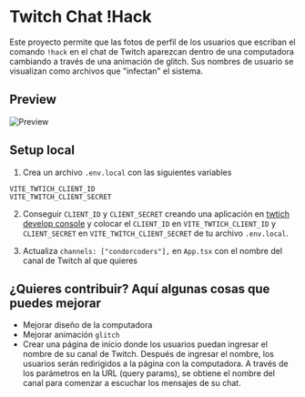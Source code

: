 # Twitch Chat !Hack

Este proyecto permite que las fotos de perfil de los usuarios que escriban el comando `!hack` en el chat de Twitch aparezcan dentro de una computadora cambiando a través de una animación de glitch. Sus nombres de usuario se visualizan como archivos que "infectan" el sistema.

## Preview

![Preview](./src/assets/preview.gif)

## Setup local

1. Crea un archivo `.env.local` con las siguientes variables

```
VITE_TWTICH_CLIENT_ID
VITE_TWITCH_CLIENT_SECRET
```

2. Conseguir `CLIENT_ID` y `CLIENT_SECRET` creando una aplicación en [twtich develop console](https://dev.twitch.tv/console) y colocar el `CLIENT_ID` en `VITE_TWTICH_CLIENT_ID` y `CLIENT_SECRET` en `VITE_TWITCH_CLIENT_SECRET` de tu archivo `.env.local`.

3. Actualiza `channels: ["condorcoders"],` en `App.tsx` con el nombre del canal de Twitch al que quieres

## ¿Quieres contribuir? Aquí algunas cosas que puedes mejorar

- Mejorar diseño de la computadora
- Mejorar animación `glitch`
- Crear una página de inicio donde los usuarios puedan ingresar el nombre de su canal de Twitch. Después de ingresar el nombre, los usuarios serán redirigidos a la página con la computadora. A través de los parámetros en la URL (query params), se obtiene el nombre del canal para comenzar a escuchar los mensajes de su chat.
